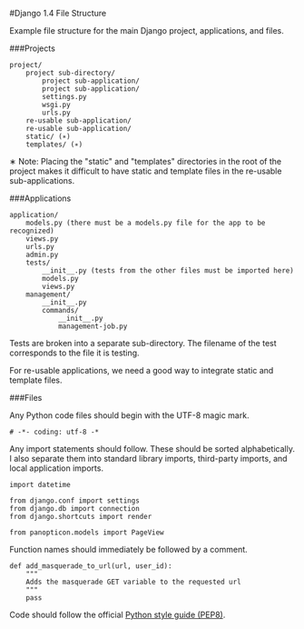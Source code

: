 #Django 1.4 File Structure

Example file structure for the main Django project, applications, and files.

###Projects

    project/
        project sub-directory/
            project sub-application/
            project sub-application/
            settings.py
            wsgi.py
            urls.py
        re-usable sub-application/
        re-usable sub-application/
        static/ (∗)
        templates/ (∗)

∗ Note: Placing the "static" and "templates" directories in the root of the project makes it difficult to have static and template files in the re-usable sub-applications.


###Applications

    application/
        models.py (there must be a models.py file for the app to be recognized)
        views.py
        urls.py
        admin.py
        tests/
            __init__.py (tests from the other files must be imported here)
            models.py
            views.py
        management/
            __init__.py
            commands/
                __init__.py
                management-job.py

Tests are broken into a separate sub-directory. The filename of the test corresponds to the file it is testing.

For re-usable applications, we need a good way to integrate static and template files.


###Files

Any Python code files should begin with the UTF-8 magic mark.

    # -*- coding: utf-8 -*

Any import statements should follow. These should be sorted alphabetically. I also separate them into standard library imports, third-party imports, and local application imports.

    import datetime

    from django.conf import settings
    from django.db import connection
    from django.shortcuts import render

    from panopticon.models import PageView

Function names should immediately be followed by a comment.

    def add_masquerade_to_url(url, user_id):
        """
        Adds the masquerade GET variable to the requested url
        """
        pass

Code should follow the official [Python style guide (PEP8)](http://www.python.org/dev/peps/pep-0008/).